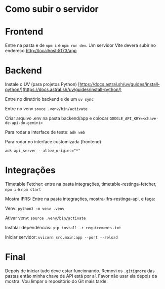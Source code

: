 # Como subir o servidor

# Frontend

Entre na pasta e de `npm i` e `npm run dev`. Um servidor Vite deverá
subir no endereço <http://localhost:5173/app>

# Backend

Instale o UV (para projetos Python)
[https://docs.astral.sh/uv/guides/install-python/](https://docs.astral.sh/uv/guides/install-python/)

Entre no diretório backend e de um `uv sync`

Entre no venv `souce .venv/bin/activate`

Criar arquivo .env na pasta backend/app e colocar `GOOGLE_API_KEY=<chave-de-api-do-gemini>`

Para rodar a interface de teste: `adk web`

Para rodar no interface customizada (frontend)

`adk api_server --allow_origins="*"`

# Integrações

Timetable Fetcher: entre na pasta integrações, timetable-restinga-fetcher, `npm i` e `npm start`

Mostra IFRS: Entre na pasta integrações, mostra-ifrs-restinga-api, e faça:

Venv: `python3 -m venv .venv`

Ativar venv: `source .venv/bin/activate`

Instalar dependências: `pip install -r requirements.txt`

Iniciar servidor: `uvicorn src.main:app --port --reload`

# Final

Depois de iniciar tudo deve estar funcionando.
Removi os `.gitignore` das pastas então minha chave de API está por aí. Favor não usar ela depois
da mostra. Vou limpar o repositório do Git mais tarde.
